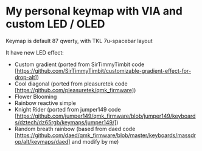 # My personal keymap with VIA and custom LED / OLED

Keymap is default 87 qwerty, with TKL 7u-spacebar layout

It have new LED effect:

- Custom gradient (ported from SirTimmyTimbit code [https://github.com/SirTimmyTimbit/customizable-gradient-effect-for-drop-alt])
- Cool diagonal (ported from pleasuretek code [https://github.com/pleasuretek/qmk_firmware])
- Flower Blooming
- Rainbow reactive simple
- Knight Rider (ported from jumper149 code [https://github.com/jumper149/qmk_firmware/blob/jumper149/keyboards/dztech/dz65rgb/keymaps/jumper149/])
- Random breath rainbow (based from daed code [https://github.com/daed/qmk_firmware/blob/master/keyboards/massdrop/alt/keymaps/daed] and modify by me)

